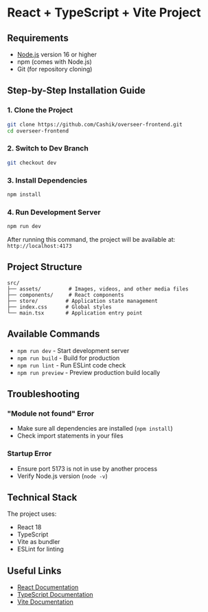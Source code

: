 # React + TypeScript + Vite Project

## Requirements
- [Node.js](https://nodejs.org/) version 16 or higher
- npm (comes with Node.js)
- Git (for repository cloning)

## Step-by-Step Installation Guide

### 1. Clone the Project
```bash
git clone https://github.com/Cashik/overseer-frontend.git
cd overseer-frontend
```

### 2. Switch to Dev Branch
```bash
git checkout dev
```

### 3. Install Dependencies
```bash
npm install
```

### 4. Run Development Server
```bash
npm run dev
```
After running this command, the project will be available at: `http://localhost:4173`



## Project Structure

```
src/
├── assets/         # Images, videos, and other media files
├── components/     # React components
├── store/         # Application state management
├── index.css      # Global styles
└── main.tsx       # Application entry point
```

## Available Commands

- `npm run dev` - Start development server
- `npm run build` - Build for production
- `npm run lint` - Run ESLint code check
- `npm run preview` - Preview production build locally

## Troubleshooting

### "Module not found" Error
- Make sure all dependencies are installed (`npm install`)
- Check import statements in your files

### Startup Error
- Ensure port 5173 is not in use by another process
- Verify Node.js version (`node -v`)

## Technical Stack

The project uses:
- React 18
- TypeScript
- Vite as bundler
- ESLint for linting

## Useful Links

- [React Documentation](https://react.dev/)
- [TypeScript Documentation](https://www.typescriptlang.org/docs/)
- [Vite Documentation](https://vitejs.dev/)
